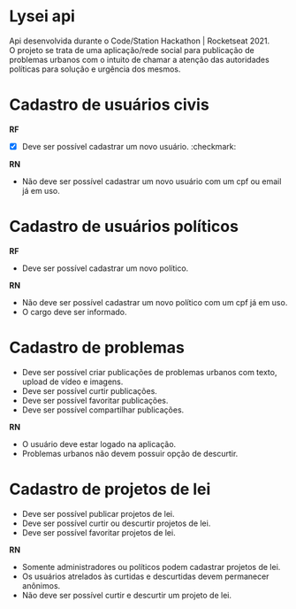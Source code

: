 # Lysei api
Api desenvolvida durante o Code/Station Hackathon | Rocketseat 2021.\
O projeto se trata de uma aplicação/rede social para publicação de problemas urbanos com o intuito de chamar a atenção das autoridades políticas para solução e urgência dos mesmos.


# Cadastro de usuários civis

**RF**
- [x] Deve ser possível cadastrar um novo usuário. :checkmark:

**RN**
- Não deve ser possível cadastrar um novo usuário com um cpf ou email já em uso.


# Cadastro de usuários políticos

**RF**
- Deve ser possível cadastrar um novo político.

**RN**
- Não deve ser possível cadastrar um novo político com um cpf já em uso.
- O cargo deve ser informado.


# Cadastro de problemas

- Deve ser possível criar publicações de problemas urbanos com texto, upload de vídeo e imagens.
- Deve ser possível curtir publicações.
- Deve ser possível favoritar publicações.
- Deve ser possível compartilhar publicações.

**RN**
- O usuário deve estar logado na aplicação.
- Problemas urbanos não devem possuir opção de descurtir.

# Cadastro de projetos de lei

- Deve ser possível publicar projetos de lei.
- Deve ser possível curtir ou descurtir projetos de lei.
- Deve ser possível favoritar projetos de lei.

**RN**
- Somente administradores ou políticos podem cadastrar projetos de lei.
- Os usuários atrelados às curtidas e descurtidas devem permanecer anônimos.
- Não deve ser possível curtir e descurtir um projeto de lei.